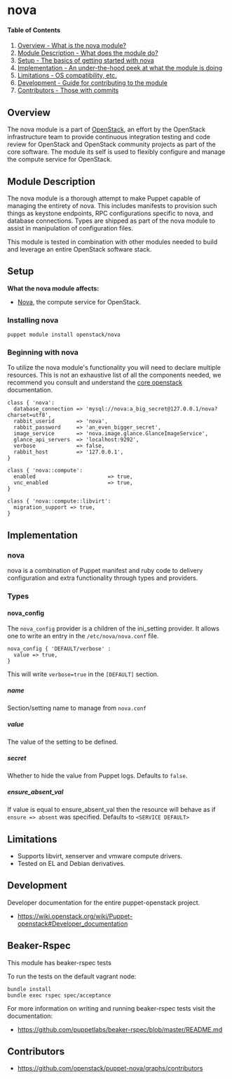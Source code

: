 nova
====

#### Table of Contents

1. [Overview - What is the nova module?](#overview)
2. [Module Description - What does the module do?](#module-description)
3. [Setup - The basics of getting started with nova](#setup)
4. [Implementation - An under-the-hood peek at what the module is doing](#implementation)
5. [Limitations - OS compatibility, etc.](#limitations)
6. [Development - Guide for contributing to the module](#development)
7. [Contributors - Those with commits](#contributors)

Overview
--------

The nova module is a part of [OpenStack](https://github.com/openstack), an effort by the OpenStack infrastructure team to provide continuous integration testing and code review for OpenStack and OpenStack community projects as part of the core software.  The module its self is used to flexibly configure and manage the compute service for OpenStack.

Module Description
------------------

The nova module is a thorough attempt to make Puppet capable of managing the entirety of nova.  This includes manifests to provision such things as keystone endpoints, RPC configurations specific to nova, and database connections.  Types are shipped as part of the nova module to assist in manipulation of configuration files.

This module is tested in combination with other modules needed to build and leverage an entire OpenStack software stack.

Setup
-----

**What the nova module affects:**

* [Nova](https://wiki.openstack.org/wiki/Nova), the compute service for OpenStack.

### Installing nova

    puppet module install openstack/nova

### Beginning with nova

To utilize the nova module's functionality you will need to declare multiple resources. This is not an exhaustive list of all the components needed, we recommend you consult and understand the [core openstack](http://docs.openstack.org) documentation.

```puppet
class { 'nova':
  database_connection => 'mysql://nova:a_big_secret@127.0.0.1/nova?charset=utf8',
  rabbit_userid       => 'nova',
  rabbit_password     => 'an_even_bigger_secret',
  image_service       => 'nova.image.glance.GlanceImageService',
  glance_api_servers  => 'localhost:9292',
  verbose             => false,
  rabbit_host         => '127.0.0.1',
}

class { 'nova::compute':
  enabled                       => true,
  vnc_enabled                   => true,
}

class { 'nova::compute::libvirt':
  migration_support => true,
}
```

Implementation
--------------

### nova

nova is a combination of Puppet manifest and ruby code to delivery configuration and extra functionality through types and providers.

### Types

#### nova_config

The `nova_config` provider is a children of the ini_setting provider. It allows one to write an entry in the `/etc/nova/nova.conf` file.

```puppet
nova_config { 'DEFAULT/verbose' :
  value => true,
}
```

This will write `verbose=true` in the `[DEFAULT]` section.

##### name

Section/setting name to manage from `nova.conf`

##### value

The value of the setting to be defined.

##### secret

Whether to hide the value from Puppet logs. Defaults to `false`.

##### ensure_absent_val

If value is equal to ensure_absent_val then the resource will behave as if `ensure => absent` was specified. Defaults to `<SERVICE DEFAULT>`

Limitations
-----------

* Supports libvirt, xenserver and vmware compute drivers.
* Tested on EL and Debian derivatives.

Development
-----------

Developer documentation for the entire puppet-openstack project.

* https://wiki.openstack.org/wiki/Puppet-openstack#Developer_documentation


Beaker-Rspec
------------

This module has beaker-rspec tests

To run the tests on the default vagrant node:

```shell
bundle install
bundle exec rspec spec/acceptance
```

For more information on writing and running beaker-rspec tests visit the documentation:

* https://github.com/puppetlabs/beaker-rspec/blob/master/README.md

Contributors
------------

* https://github.com/openstack/puppet-nova/graphs/contributors

